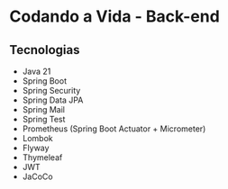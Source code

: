 # Codando a Vida - Back-end

## Tecnologias

- Java 21
- Spring Boot
- Spring Security
- Spring Data JPA
- Spring Mail
- Spring Test
- Prometheus (Spring Boot Actuator + Micrometer)
- Lombok
- Flyway
- Thymeleaf
- JWT
- JaCoCo
